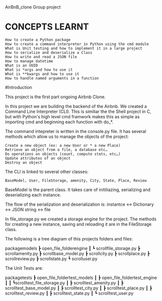 AirBnB_clone Group project

# CONCEPTS LEARNT

    How to create a Python package
    How to create a command interpreter in Python using the cmd module
    What is Unit testing and how to implement it in a large project
    How to serialize and deserialize a Class
    How to write and read a JSON file
    How to manage datetime
    What is an UUID
    What is *args and how to use it
    What is **kwargs and how to use it
    How to handle named arguments in a function

#Introduction

This project is the first part ongoing Airbnb Clone.

In this project we are building the backend of the Airbnb. We created a Command Line Interpreter (CLI). This is similiar the the Shell project in C, but with Python's high level cmd framwork makes this as simple as importing cmd and beginning each function with do_*.

The command intepreter is written in the console.py file. It has several methods which allow us to manage the objects of the project:

    Create a new object (ex: a new User or * a new Place)
    Retrieve an object from a file, a database etc…
    Do operations on objects (count, compute stats, etc…)
    Update attributes of an object
    Destroy an object

The CLI is linked to several other classes:

    BaseModel, User, FileStorage, amenity, City, State, Place, Review

BaseModel is the parent class. It takes care of initiliazing, serializing and deserializing each instance.

The flow of the serialization and deserialization is: instantce <-> Dictionary <-> JSON string <-> file

In file_storage.py we created a storage engine for the project. The methods for creating a new instance, saving and reloading it are in the FileStorage class.

The following is a tree diagram of this projects folders and files:

packagemodels
┣ open_file_folderengine
┃ ┗ scrollfile_storage.py
┣ scrollamenity.py
┣ scrollbase_model.py
┣ scrollcity.py
┣ scrollplace.py
┣ scrollreview.py
┣ scrollstate.py
┗ scrolluser.py

The Unit Tests are:

packagetests
┣ open_file_foldertest_models
┃ ┣ open_file_foldertest_engine
┃ ┃ ┗scrolltest_file_storage.py
┃ ┣ scrolltest_amenity.py
┃ ┣ scrolltest_base_model.py
┃ ┣ scrolltest_city.py
┃ ┣ scrolltest_place.py
┃ ┣ scrolltest_review.py
┃ ┣ scrolltest_state.py
┃ ┗ scrolltest_user.py
